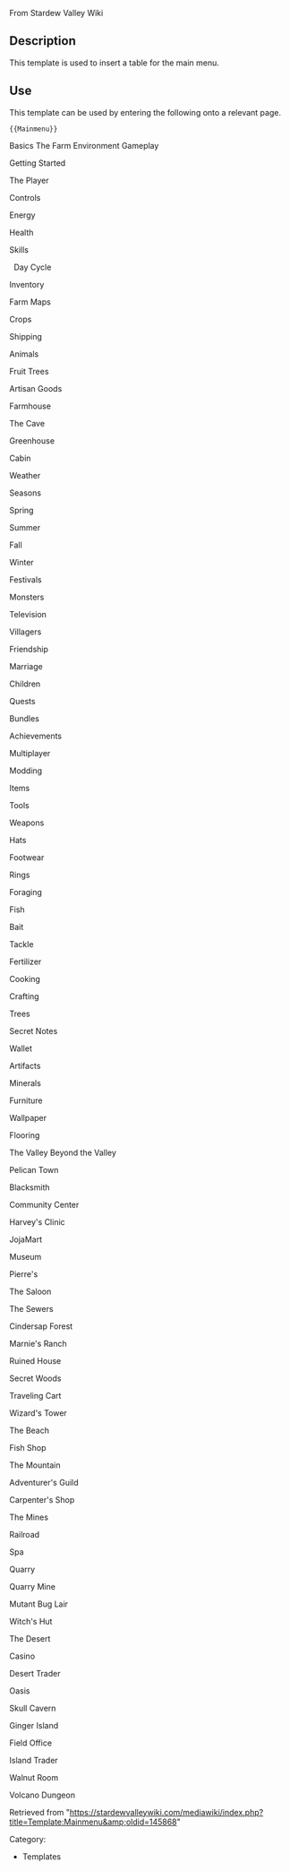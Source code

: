 From Stardew Valley Wiki

## Description

This template is used to insert a table for the main menu.

## Use

This template can be used by entering the following onto a relevant page.

```
{{Mainmenu}}
```

Basics The Farm Environment Gameplay

Getting Started

The Player

Controls

Energy

Health

Skills

  Day Cycle

Inventory

Farm Maps

Crops

Shipping

Animals

Fruit Trees

Artisan Goods

Farmhouse

The Cave

Greenhouse

Cabin

Weather

Seasons

Spring

Summer

Fall

Winter

Festivals

Monsters

Television

Villagers

Friendship

Marriage

Children

Quests

Bundles

Achievements

Multiplayer

Modding

Items

Tools

Weapons

Hats

Footwear

Rings

Foraging

Fish

Bait

Tackle

Fertilizer

Cooking

Crafting

Trees

Secret Notes

Wallet

Artifacts

Minerals

Furniture

Wallpaper

Flooring

The Valley Beyond the Valley

Pelican Town

Blacksmith

Community Center

Harvey's Clinic

JojaMart

Museum

Pierre's

The Saloon

The Sewers

Cindersap Forest

Marnie's Ranch

Ruined House

Secret Woods

Traveling Cart

Wizard's Tower

The Beach

Fish Shop

The Mountain

Adventurer's Guild

Carpenter's Shop

The Mines

Railroad

Spa

Quarry

Quarry Mine

Mutant Bug Lair

Witch's Hut

The Desert

Casino

Desert Trader

Oasis

Skull Cavern

Ginger Island

Field Office

Island Trader

Walnut Room

Volcano Dungeon

Retrieved from "https://stardewvalleywiki.com/mediawiki/index.php?title=Template:Mainmenu&amp;oldid=145868"

Category:

- Templates